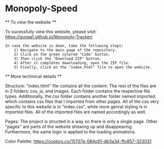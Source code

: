 # Monopoly-Speed

** To view the website **

To sucessfully view this website, please visit: https://gunaa1.github.io/Monopoly-Tracker/

    In case the website is down, take the following steps:
        1) Navigate to the main page of the repository.
        2) Click on the green colored "Code" button.
        3) Then click the "Download ZIP" button.
        4) After it completes downloading, open the ZIP file.
        5) Finally, click on the "index.html" file to open the website.
        
** More techinical details **

Structure: "index.html" file contains all the content. The rest of the files are in 3 folders: css, js, and images. Each folder contains the respective file types. Additionally, the css folder contains another folder named imported, which contains css files that I imported from other pages. All of the css very specific to this website is in "index.css", while more genral styling is in imported files. All of the imported files are named accordingly as well.

Pages: The project is structed in a way so there is only a single page. Other "pages" are parts of the website showing up and disappearing. Furthermore, the same logic is         applied to the loading animations.

Color Palette: https://coolors.co/15707a-084c61-db3a34-ffc857-323031
